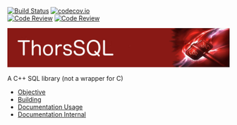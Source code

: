 [![Build Status](https://travis-ci.org/Loki-Astari/ThorsDB.svg?branch=master)](https://travis-ci.org/Loki-Astari/ThorsDB)
[![codecov.io](http://codecov.io/github/Loki-Astari/ThorsDB/coverage.svg?branch=master)](http://codecov.io/github/Loki-Astari/ThorsDB?branch=master)  
[![Code Review](http://www.zomis.net/codereview/shield/?qid=94901)](http://codereview.stackexchange.com/q/94901/507)
[![Code Review](http://www.zomis.net/codereview/shield/?qid=94899)](http://codereview.stackexchange.com/q/94899/507)

![ThorStream](img/stream.jpg)

A C++ SQL library (not a wrapper for C)

* [Objective](doc/objective.md)
* [Building](doc/building.md)
* [Documentation Usage](doc/usage.md)
* [Documentation Internal](doc/internal.md)

